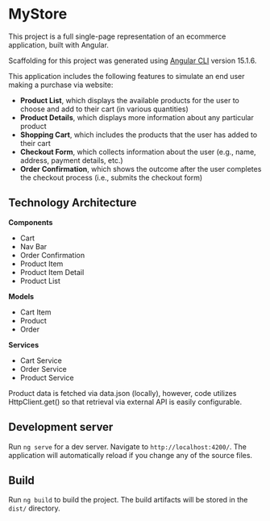# MyStore

This project is a full single-page representation of an ecommerce application, built with Angular.  

Scaffolding for this project was generated using [Angular CLI](https://github.com/angular/angular-cli) version 15.1.6.  

This application includes the following features to simulate an end user making a purchase via website:
- **Product List**, which displays the available products for the user to choose and add to their cart (in various quantities)
- **Product Details**, which displays more information about any particular product
- **Shopping Cart**, which includes the products that the user has added to their cart
- **Checkout Form**, which collects information about the user (e.g., name, address, payment details, etc.)
- **Order Confirmation**, which shows the outcome after the user completes the checkout process (i.e., submits the checkout form)

## Technology Architecture

**Components**
- Cart
- Nav Bar
- Order Confirmation
- Product Item
- Product Item Detail
- Product List

**Models**
- Cart Item
- Product
- Order

**Services**
- Cart Service
- Order Service
- Product Service

Product data is fetched via data.json (locally), however, code utilizes HttpClient.get() so that retrieval via external API is easily configurable.


## Development server

Run `ng serve` for a dev server. Navigate to `http://localhost:4200/`. The application will automatically reload if you change any of the source files.

## Build

Run `ng build` to build the project. The build artifacts will be stored in the `dist/` directory.
